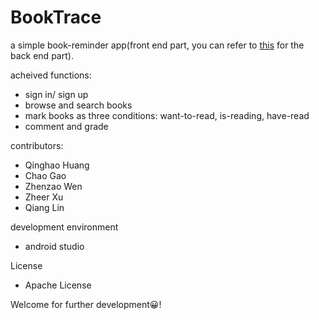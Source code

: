 # BookTrace

a simple book-reminder app(front end part, you can refer to [this](https://github.com/wfnuser/BookTrace_backend) for the back end part).



acheived functions:

- sign in/ sign up
- browse and search books
- mark books as three conditions: want-to-read, is-reading, have-read
- comment and grade 

contributors:

- Qinghao Huang
- Chao Gao
- Zhenzao Wen
- Zheer Xu
- Qiang Lin  

development environment

- android studio

License

- Apache License  




Welcome for further development😀!
